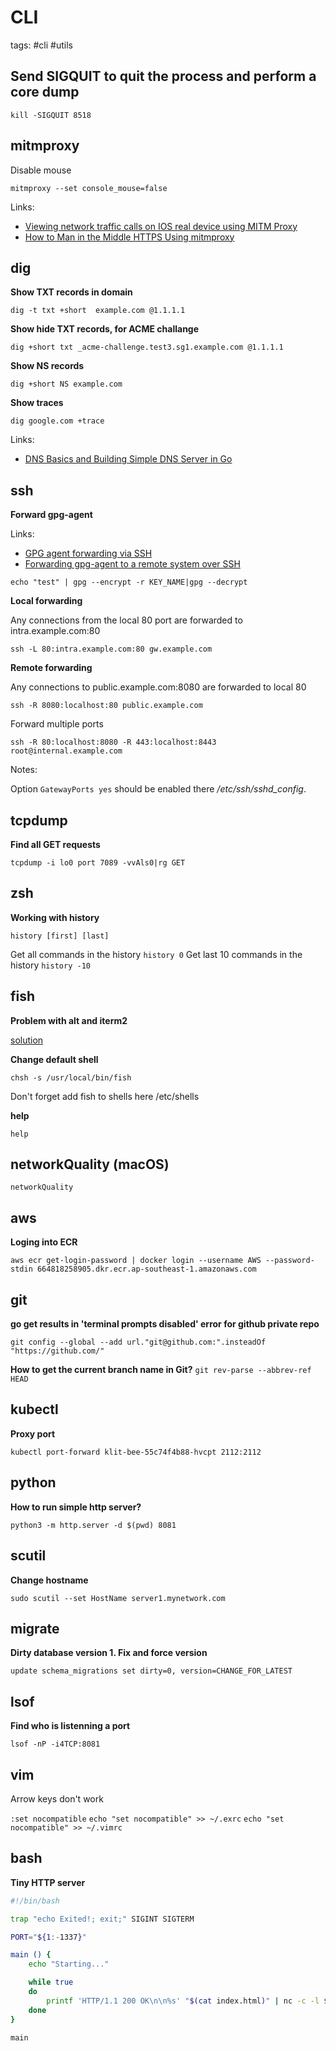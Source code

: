 # CLI

tags: #cli #utils

## Send SIGQUIT to quit the process and perform a core dump

`kill -SIGQUIT 8518`

## mitmproxy

Disable mouse

`mitmproxy --set console_mouse=false`

Links:

- [Viewing network traffic calls on IOS real device using MITM Proxy](https://automationhacks.medium.com/viewing-network-traffic-calls-on-ios-real-device-using-mitm-proxy-e413c556466d)
- [How to Man in the Middle HTTPS Using mitmproxy](https://earthly.dev/blog/mitmproxy/)

## dig

**Show TXT records in domain**

`dig -t txt +short  example.com @1.1.1.1`

**Show hide TXT records, for ACME challange**

`dig +short txt _acme-challenge.test3.sg1.example.com @1.1.1.1`

**Show NS records**

`dig +short NS example.com`

**Show traces**

`dig google.com +trace`

Links:

- [DNS Basics and Building Simple DNS Server in Go](https://medium.com/@openmohan/dns-basics-and-building-simple-dns-server-in-go-6cb8e1cfe461)

## ssh

**Forward gpg-agent**

Links:

- [GPG agent forwarding via SSH](https://rabbithole.wwwdotorg.org/2021/03/03/gpg-agent-fwding-over-ssh.html)
- [Forwarding gpg-agent to a remote system over SSH](https://wiki.gnupg.org/AgentForwarding)

`echo "test" | gpg --encrypt -r KEY_NAME|gpg --decrypt`

**Local forwarding**

Any connections from the local 80 port are forwarded to intra.example.com:80

`ssh -L 80:intra.example.com:80 gw.example.com`

**Remote forwarding**

Any connections to public.example.com:8080 are forwarded to local 80

`ssh -R 8080:localhost:80 public.example.com`

Forward multiple ports

`ssh -R 80:localhost:8080 -R 443:localhost:8443 root@internal.example.com`

Notes:

Option `GatewayPorts yes` should be enabled there _/etc/ssh/sshd_config_.

## tcpdump

**Find all GET requests**

`tcpdump -i lo0 port 7089 -vvAls0|rg GET`

## zsh

**Working with history**

`history [first] [last]`

Get all commands in the history `history 0`
Get last 10 commands in the history `history -10`

## fish

**Problem with alt and iterm2**

[solution](https://github.com/fish-shell/fish-shell/issues/7440)

**Change default shell**

`chsh -s /usr/local/bin/fish`

Don't forget add fish to shells here /etc/shells

**help**

`help`

## networkQuality (macOS)

`networkQuality`

## aws

**Loging into ECR**

`aws ecr get-login-password | docker login --username AWS --password-stdin 664818258905.dkr.ecr.ap-southeast-1.amazonaws.com`

## git

**go get results in 'terminal prompts disabled' error for github private repo**

`git config --global --add url."git@github.com:".insteadOf "https://github.com/"`

**How to get the current branch name in Git?**
`git rev-parse --abbrev-ref HEAD`

## kubectl

**Proxy port**

`kubectl port-forward klit-bee-55c74f4b88-hvcpt 2112:2112`

## python

**How to run simple http server?**

`python3 -m http.server -d $(pwd) 8081`

## scutil

**Change hostname**

`sudo scutil --set HostName server1.mynetwork.com`

## migrate

**Dirty database version 1. Fix and force version**

`update schema_migrations set dirty=0, version=CHANGE_FOR_LATEST`

## lsof

**Find who is listenning a port**

`lsof -nP -i4TCP:8081`

## vim

Arrow keys don't work

`:set nocompatible`
`echo "set nocompatible" >> ~/.exrc`
`echo "set nocompatible" >> ~/.vimrc`


## bash

**Tiny HTTP server**

```bash
#!/bin/bash

trap "echo Exited!; exit;" SIGINT SIGTERM

PORT="${1:-1337}"

main () {
    echo "Starting..."

    while true 
    do
        printf 'HTTP/1.1 200 OK\n\n%s' "$(cat index.html)" | nc -c -l ${PORT}
    done
}

main
```